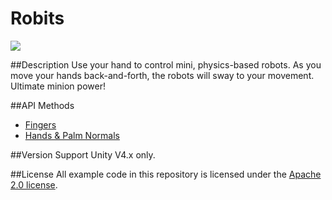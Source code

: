 Robits
=====

<img src="https://lm-assets.s3.amazonaws.com/screenshots/robits.png">

##Description
Use your hand to control mini, physics-based robots. As you move your hands back-and-forth, the robots will sway to your movement. Ultimate minion power!

##API Methods
* [Fingers](https://developer.leapmotion.com/documentation/skeletal/csharp/api/Leap.Finger.html)
* [Hands & Palm Normals](https://developer.leapmotion.com/documentation/csharp/javascript/api/Leap.Hand.html)

##Version Support
Unity V4.x only. 

##License
All example code in this repository is licensed under the [Apache 2.0 license](http://www.apache.org/licenses/LICENSE-2.0.html).
